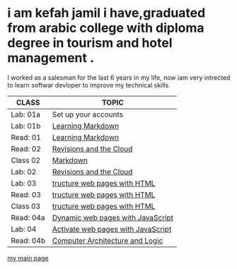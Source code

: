  
 
# i am kefah jamil i have,graduated from arabic college with diploma degree in tourism and hotel management .
I worked as a salesman for the last 6 years in my life, now iam very intrected to learn softwar devloper to improve my technical skills.



CLASS  | TOPIC
------------ | -------------
Lab: 01a | Set up your accounts | 
Lab: 01b | [Learning Markdown ](https://kefahmomani.github.io/reading-note/) 
Read: 01 | [Learning Markdown ](https://kefahmomani.github.io/reading-note/) 
Read: 02 | [Revisions and the Cloud ](https://kefahmomani.github.io/reading-note/read2)
Class 02 | [Markdown  ](https://kefahmomani.github.io/reading-note/)
Lab: 02 | [Revisions and the Cloud  ](https://kefahmomani.github.io/reading-note/)
Lab: 03 | [tructure web pages with HTML ](https://new-project.kefahjordan.repl.co/) 
Read: 03  | [tructure web pages with HTML ](https://kefahmomani.github.io/reading-note/readme-class03) 
Class 03  | [tructure web pages with HTML ](https://kefahmomani.github.io/reading-note/)
Read: 04a  | [Dynamic web pages with JavaScript ](https://kefahmomani.github.io/reading-note/read04)
Lab: 04   | [Activate web pages with JavaScript ](https://kefahmomani.github.io/reading-note/)
Read: 04b  | [Computer Architecture and Logic](https://kefahmomani.github.io/reading-note/)









[my main page ](https://kefahmomani.github.io/reading-note/) 





